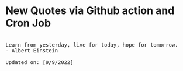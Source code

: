 # New Quotes via Github action and Cron Job

<pre>
<!-- #quote -->
Learn from yesterday, live for today, hope for tomorrow.
- Albert Einstein

Updated on: [9/9/2022]
<!-- #quoteEnd -->
</pre>
